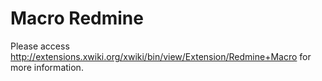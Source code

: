 Macro Redmine
============================

Please access http://extensions.xwiki.org/xwiki/bin/view/Extension/Redmine+Macro for more information.
